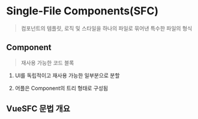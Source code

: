 # Single-File Components(SFC)

> 컴포넌트의 템플릿, 로직 및 스타일을 하나의 파일로 묶어낸 특수한 파일의 형식

## Component

> 재사용 가능한 코드 블록

1. UI를 독립적이고 재사용 가능한 일부분으로 분할

2. 어플은 Component의 트리 형태로 구성됨

## VueSFC 문법 개요

> <template>,<script>,<style>로 구성(순서대로 작성)

1. <template>

> 블록 단 하나만 사용 가능

2. <script setup>

> 블록 단 하나만 사용 가능

> 일반 <script>는 여러개 가능

> setup함수로 사용

> 변수 및 함수는 템플릿에서 자동으로 사용 가능

3. <style scoped>

> 여러 <style>태그 여러개 사용가능

> scoped가 지정되면 CSS는 현재 컴포넌트만 적용

---

# SFC build tool

## Build

> 프로젝트의 소스 코드를 최적화 하고 번들링하여 배포할 수 있는 형식으로 변환하는 과정

> 개발 중에 사용되는 여러 소스 파일 및 리소스를 최적화된 형태로 조합하여 최종 소프트웨어 제품을 생성하는 것

## Vite 튜토리얼

1. vite 프로젝트 생성

``$ npm create vue@latest``

2. 프로젝트 설정 관련 절차 진행

![튜토리얼](https://github.com/Demopeu/TLI/assets/156268475/89b5ac4e-c164-4abe-9ecb-85dc2b21ee89)

3. cd vue-project

4. npm install

5. npm run dev

## NPM(Node Package Manager)

> Node.js의 기본 패키지 관리자

> 기존 브라우저 안에서만 동작할 수 있었던 js를 브라우저가 아닌 서버측에서도 실행 가능

> NPM을 활용해 오픈 소스와 라이브러리 제공하여 코드 공유 및 재사용

## 모듈과 번들러

### Module

> 프로그램을 구성하는 독립적인 코드 블록

> 파일 하나에 모든 기능을 담기 어려워짐

> .js 파일 하나가 하나의 모듈

> 모듈 개수도 극적으로 증가 -> 의존성 문제를 해결하기 위한 도구 필요

### Bundler

> 여러 모듈과 파일을 하나의 번들로 묶어 최적화하여 애플리케이션에서 사용할 수 있게 만들어주는 도구

> 의존성 관리, 코드 최적화, 리소스 관리

> Bundler가 하는 작업을 Bundling

---

# Vue 프로젝트 구조

1. node_modules

    > 패키지 저장 장소

    > .gitignore에 작성

2. package-lock.json

    > requirements.txt랑 같은 역할

3. package.json

    > 안내문서 수준?

4. public

    > 정적 파일을 위치

    > 항상  절대 경로를 사용하여 참조

5. src

    - 프로젝트의 주요 소스 코드를 포함하는 곳

    - 핵심 코드 관리

    - src/assets

        - 프로젝트 내에서 사용되는 자원을 관리

        - 컴포넌트 자체에서 참조하는 내부 파일을 저장하는 사용

        - 컴포넌트가 아닌 곳에서는 public 사용
    
    - src/components

        - Vue 컴포넌트를 작성하는 곳

    - src/App.vue

        - 최상위 Root 컴포넌트

    - src/main.js

        - 인스턴스를 생성하고, 어플을 초기화하는 역할

        - settings 느낌

    - index.html

        - Vue 앱의 기본 HTML 파일

        - 앱의 진입점

        - Root 컴포넌트인 App.vue가 해당 페이지에 마운트 됨

        - 필요한 스타일 시트, 스크립트 등의 외부 리소스를 로드(bootsrtrap 같은거)

## 컴포넌트 사용

0. 사전 준비

- 초기에 생성된 모든 컴포넌트 삭제

- App.vue 코드 초기화

1. 컴포넌트 파일 생성

2. 컴포넌트 등록

---

# Virtual DOM

> 실제 DOM과 비교하여 변경 부분만 적용

- 장점

    - 효율성 : 조작 최소화 후 변경 부분만 업그레이드

    - 반응성 : 데이터 변경 감지하고, 효율적으로 갱신

    - 추상화 : 원하는 UI 구조를 구성하고 관리

> 실제 DOM에 직접 접근 금지(querySelector,createElement 금지)

> ref와 Lifecycle Hooks 함수를 사용하여 간접적으로 조작

---

# 참고

1. 모든 컴포넌트에는 최상단 HTML 요소가 작성(div로 묶거나 딴걸로 묶거나)

2. SFC의 CSS기능

> scoped 속성 사용시 자식 컴포넌트로 유출 안됨

> 그러나 자식 컴포넌트의 최상위 요소는(ex.div로 싸진 div) 부모 CSS와 본인 CSS 모두에게서 영향

3. Scaffolding(스케폴딩)

> 자동으로 스켈레톤 코드 작성